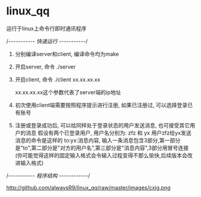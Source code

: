 # linux_qq
运行于linux上命令行即时通讯程序

/*----------- 快速运行 -----------*/

1. 分别编译server和client, 编译命令均为make

2. 开启server, 命令 ./server

3. 开启client, 命令 ./client xx.xx.xx.xx
   
   xx.xx.xx.xx这个参数代表了server端的ip地址
   
4. 初次使用client端需要按照程序提示进行注册, 如果已注册过, 可以选择登录已有账号

5. 注册或登录成功后, 可以给同样处于登录状态的用户发送消息, 也可接受其它用户的消息
   假设有两个已登录用户, 用户名分别为: zfz 和 yx
   用户zfz给yx发送消息的命令是这样的 to:yx:消息内容,
   输入一条消息包含3部分,第一部分是"to",第二部分是"对方的用户名",第三部分是"消息内容",3部分用冒号连接
   (你可能觉得这样的固定输入格式会令输入过程变得不那么愉快,后续版本会改进输入格式)

/*----------- 程序结构 ------------*/

http://github.com/alwaysR9/linux_qq/raw/master/images/cxjg.png
